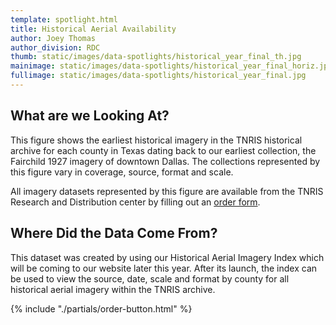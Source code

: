 ```yaml
---
template: spotlight.html
title: Historical Aerial Availability
author: Joey Thomas
author_division: RDC
thumb: static/images/data-spotlights/historical_year_final_th.jpg
mainimage: static/images/data-spotlights/historical_year_final_horiz.jpg
fullimage: static/images/data-spotlights/historical_year_final.jpg
---
```

## What are we Looking At?

<p class="lead">This figure shows the earliest historical imagery in the TNRIS historical archive for each county in Texas dating back to our earliest collection, the Fairchild 1927 imagery of downtown Dallas. The collections represented by this figure vary in coverage, source, format and scale.</p>

All imagery datasets represented by this figure are available from the TNRIS Research and Distribution center by filling out an [order form](http://tnris.org/order-data).   

## Where Did the Data Come From?

This dataset was created by using our Historical Aerial Imagery Index which will be coming to our website later this year. After its launch, the index can be used to view the source, date, scale and format by county for all historical aerial imagery within the TNRIS archive. 

{% include "./partials/order-button.html" %}
